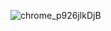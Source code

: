 ![chrome_p926jlkDjB](https://github.com/user-attachments/assets/6eda783c-552a-4797-9408-30ebf1c78575)
